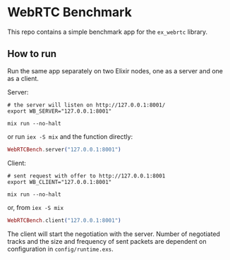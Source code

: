 # WebRTC Benchmark

This repo contains a simple benchmark app for the `ex_webrtc` library.

## How to run

Run the same app separately on two Elixir nodes, one as a server and one as a client.

Server:

```shell
# the server will listen on http://127.0.0.1:8001/
export WB_SERVER="127.0.0.1:8001"

mix run --no-halt
```

or run `iex -S mix` and the function directly:

```elixir
WebRTCBench.server("127.0.0.1:8001")
```

Client:

```shell
# sent request with offer to http://127.0.0.1:8001
export WB_CLIENT="127.0.0.1:8001"

mix run --no-halt
```

or, from `iex -S mix`

```elixir
WebRTCBench.client("127.0.0.1:8001")
```

The client will start the negotiation with the server. Number of negotiated tracks and the size and frequency of sent packets are dependent
on configuration in `config/runtime.exs`.
